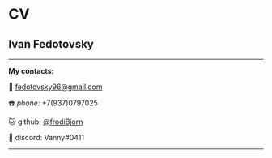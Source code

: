 # CV

## Ivan Fedotovsky
-------------------     
**My contacts:**

:email: [fedotovsky96@gmail.com](https://www.gmail.com)

:phone: *phone:* +7(937)0797025

:cat: github: [@frodiBjorn](https://github.com/frodiBjorn)

:bell: discord: Vanny#0411

-------------------  